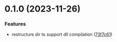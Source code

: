 # 0.1.0 (2023-11-26)


### Features

* restructure dir to support dll compilation ([73f7c61](https://github.com/HamerSoft/better-resources/commit/73f7c61b992782aec1386ea0659f9b2f5b1a0425))



